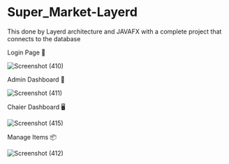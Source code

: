 # Super_Market-Layerd
This done by Layerd architecture and JAVAFX with a complete project that connects to the database

Login Page 🔐

![Screenshot (410)](https://user-images.githubusercontent.com/87766409/138576526-7dc26beb-0e96-4d65-9792-7e30691e51cd.png)

Admin Dashboard 🎫

![Screenshot (411)](https://user-images.githubusercontent.com/87766409/138576562-09451ff7-135b-4c00-b63e-a008c8ff98fc.png)

Chaier Dashboard 🖥

![Screenshot (415)](https://user-images.githubusercontent.com/87766409/138576572-182cfdb4-d5dd-43e4-94a3-c6e87d70f226.png)

Manage Items 📦

![Screenshot (412)](https://user-images.githubusercontent.com/87766409/138576590-d73f49fe-8347-4cf2-a1f5-683b07ff3730.png)
